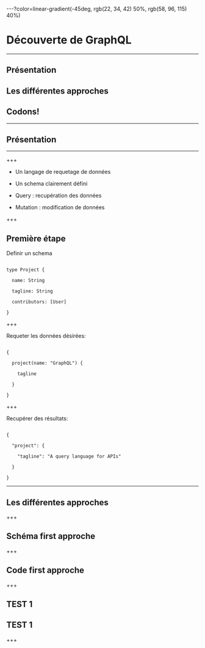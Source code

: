 ---?color=linear-gradient(-45deg, rgb(22, 34, 42) 50%, rgb(58, 96, 115) 40%)

# Découverte de GraphQL


---

## Présentation

## Les différentes approches

## Codons!


---

## Présentation

---


+++

- Un langage de requetage de données 

- Un schema clairement défini

- Query : recupération des données

- Mutation : modification de données


+++

## Première étape 

Definir un schema

```

type Project {

  name: String

  tagline: String

  contributors: [User]

}

````


+++

Requeter les données désirées: 

```

{

  project(name: "GraphQL") {

    tagline

  }

}

```

+++

Recupérer des résultats: 

```

{

  "project": {

    "tagline": "A query language for APIs"

  }

}

```


---

## Les différentes approches

+++

## Schéma first approche


+++

## Code first approche

+++


## TEST 1 
## TEST 1 


+++
